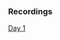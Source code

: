 ### Recordings 

[Day 1]("https://transcripts.gotomeeting.com/#/s/da85376e3aceca361515e736c5cf65f4889ee2c547bf3fd254a758d3a8133f99")
